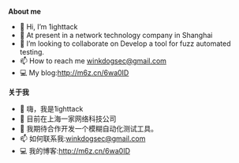 **About me**
- 👋 Hi, I’m 1ighttack
- 👀 At present in a network technology company in Shanghai
- 💞️ I’m looking to collaborate on Develop a tool for fuzz automated testing.
- 📫 How to reach me winkdogsec@gmail.com
- 💻 My blog:http://m6z.cn/6wa0ID 

**关于我**<br>
- 👋 嗨，我是1ighttack<br>
- 👀 目前在上海一家网络科技公司<br>
- 💞️ 我期待合作开发一个模糊自动化测试工具。<br>
- 📫 如何联系我:winkdogsec@gmail.com<br>
- 💻 我的博客:http://m6z.cn/6wa0ID<br>
